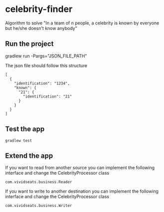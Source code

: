 # celebrity-finder
Algorithm to solve "In a team of n people, a celebrity is known by everyone but he/she doesn't know anybody"

## Run the project

gradlew run -Pargs="JSON_FILE_PATH"

The json file should follow this structure

````
[
  {
    "identification": "1234",
    "known": {
      "21": {
        "identification": "21"
      }
    }
  }
]
````

## Test the app

````
gradlew test
````

## Extend the app

If you want to read from another source you can implement the following interface and change the CelebrityProcessor class

````
com.vividseats.business.Reader
````

If you want to write to another destination you can implement the following interface and change the CelebrityProcessor class

````
com.vividseats.business.Writer
````

